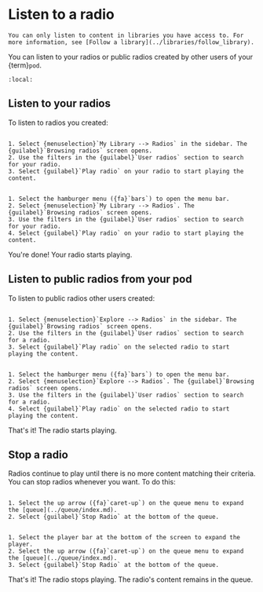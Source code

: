 # Listen to a radio

```{note}
You can only listen to content in libraries you have access to. For more information, see [Follow a library](../libraries/follow_library).
```

You can listen to your radios or public radios created by other users of your {term}`pod`.

```{contents}
:local:
```

## Listen to your radios

To listen to radios you created:

```{tabbed} Desktop

1. Select {menuselection}`My Library --> Radios` in the sidebar. The {guilabel}`Browsing radios` screen opens.
2. Use the filters in the {guilabel}`User radios` section to search for your radio.
3. Select {guilabel}`Play radio` on your radio to start playing the content.

```

```{tabbed} Mobile

1. Select the hamburger menu ({fa}`bars`) to open the menu bar.
2. Select {menuselection}`My Library --> Radios`. The {guilabel}`Browsing radios` screen opens.
3. Use the filters in the {guilabel}`User radios` section to search for your radio.
4. Select {guilabel}`Play radio` on your radio to start playing the content.

```

You're done! Your radio starts playing.

## Listen to public radios from your pod

To listen to public radios other users created:

```{tabbed} Desktop

1. Select {menuselection}`Explore --> Radios` in the sidebar. The {guilabel}`Browsing radios` screen opens.
2. Use the filters in the {guilabel}`User radios` section to search for a radio.
3. Select {guilabel}`Play radio` on the selected radio to start playing the content.

```

```{tabbed} Mobile

1. Select the hamburger menu ({fa}`bars`) to open the menu bar.
2. Select {menuselection}`Explore --> Radios`. The {guilabel}`Browsing radios` screen opens.
3. Use the filters in the {guilabel}`User radios` section to search for a radio.
4. Select {guilabel}`Play radio` on the selected radio to start playing the content.

```

That's it! The radio starts playing.

## Stop a radio

Radios continue to play until there is no more content matching their criteria. You can stop radios whenever you want. To do this:

```{tabbed} Desktop

1. Select the up arrow ({fa}`caret-up`) on the queue menu to expand the [queue](../queue/index.md).
2. Select {guilabel}`Stop Radio` at the bottom of the queue.

```

```{tabbed} Mobile

1. Select the player bar at the bottom of the screen to expand the player.
2. Select the up arrow ({fa}`caret-up`) on the queue menu to expand the [queue](../queue/index.md).
3. Select {guilabel}`Stop Radio` at the bottom of the queue.

```

That's it! The radio stops playing. The radio's content remains in the queue.
